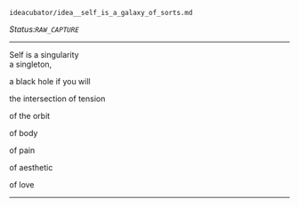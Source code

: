`ideacubator/idea__self_is_a_galaxy_of_sorts.md`

_Status:`RAW_CAPTURE`_

---

Self is a singularity \
a singleton,

a black hole if you will

the intersection of tension

of the orbit

of body

of pain

of aesthetic

of love

---